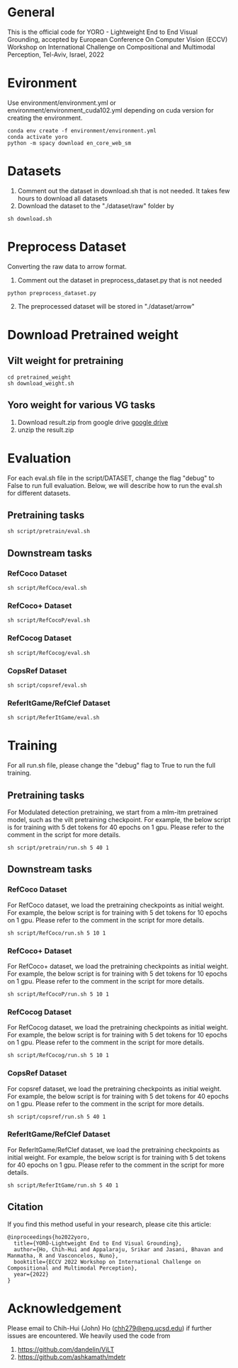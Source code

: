 # General
This is the official code for YORO - Lightweight End to End Visual Grounding, accepted by European Conference On Computer Vision (ECCV) Workshop on International Challenge on Compositional and Multimodal Perception, Tel-Aviv, Israel, 2022


# Evironment
Use environment/environment.yml or environment/environment_cuda102.yml depending on cuda version for creating the environment.
```
conda env create -f environment/environment.yml 
conda activate yoro
python -m spacy download en_core_web_sm
```

# Datasets
1. Comment out the dataset in download.sh that is not needed. It takes few hours to download all datasets
2. Download the dataset to the "./dataset/raw" folder by 
```
sh download.sh
```


# Preprocess Dataset
Converting the raw data to arrow format.
1. Comment out the dataset in preprocess_dataset.py that is not needed
```
python preprocess_dataset.py
```
2. The preprocessed dataset will be stored in "./dataset/arrow"

# Download Pretrained weight
## Vilt weight for pretraining
```
cd pretrained_weight
sh download_weight.sh
```
## Yoro weight for various VG tasks
1. Download result.zip from google drive [google drive](https://drive.google.com/file/d/1dqwT-YXmVdyUkPPLfm-D3hHfmCFxfk7j/view?usp=share_link)
2. unzip the result.zip


# Evaluation
For each eval.sh file in the script/DATASET, change the flag "debug" to False to run full evaluation. Below, we will describe how to run the eval.sh for different datasets.

## Pretraining tasks
```
sh script/pretrain/eval.sh
```
## Downstream tasks

### RefCoco Dataset
```
sh script/RefCoco/eval.sh
```
### RefCoco+ Dataset
```
sh script/RefCocoP/eval.sh
```
### RefCocog Dataset
```
sh script/RefCocog/eval.sh
```
### CopsRef Dataset
```
sh script/copsref/eval.sh
```
### ReferItGame/RefClef Dataset
```
sh script/ReferItGame/eval.sh
```


# Training
For all run.sh file, please change the "debug" flag to True to run the full training. 

## Pretraining tasks
For Modulated detection pretraining, we start from a mlm-itm pretrained model, such as the vilt pretraining checkpoint. For example, the below script is for training with 5 det tokens for 40 epochs on 1 gpu. Please refer to the comment in the script for more details.
```
sh script/pretrain/run.sh 5 40 1
```

## Downstream tasks

### RefCoco Dataset
For RefCoco dataset, we load the pretraining checkpoints as initial weight. For example, the below script is for training with 5 det tokens for 10 epochs on 1 gpu. Please refer to the comment in the script for more details.
```
sh script/RefCoco/run.sh 5 10 1
```
### RefCoco+ Dataset
For RefCoco+ dataset, we load the pretraining checkpoints as initial weight. For example, the below script is for training with 5 det tokens for 10 epochs on 1 gpu. Please refer to the comment in the script for more details.
```
sh script/RefCocoP/run.sh 5 10 1
```
### RefCocog Dataset
For RefCocog dataset, we load the pretraining checkpoints as initial weight. For example, the below script is for training with 5 det tokens for 10 epochs on 1 gpu. Please refer to the comment in the script for more details.
```
sh script/RefCocog/run.sh 5 10 1
```
### CopsRef Dataset
For copsref dataset, we load the pretraining checkpoints as initial weight. For example, the below script is for training with 5 det tokens for 40 epochs on 1 gpu. Please refer to the comment in the script for more details.
```
sh script/copsref/run.sh 5 40 1
```
### ReferItGame/RefClef Dataset
For ReferItGame/RefClef dataset, we load the pretraining checkpoints as initial weight. For example, the below script is for training with 5 det tokens for 40 epochs on 1 gpu. Please refer to the comment in the script for more details.
```
sh script/ReferItGame/run.sh 5 40 1
```

## Citation
If you find this method useful in your research, please cite this article:
```
@inproceedings{ho2022yoro,
  title={YORO-Lightweight End to End Visual Grounding},
  author={Ho, Chih-Hui and Appalaraju, Srikar and Jasani, Bhavan and Manmatha, R and Vasconcelos, Nuno},
  booktitle={ECCV 2022 Workshop on International Challenge on Compositional and Multimodal Perception},
  year={2022}
}
```


# Acknowledgement
Please email to Chih-Hui (John) Ho (chh279@eng.ucsd.edu) if further issues are encountered. We heavily used the code from 
1. https://github.com/dandelin/ViLT
2. https://github.com/ashkamath/mdetr
